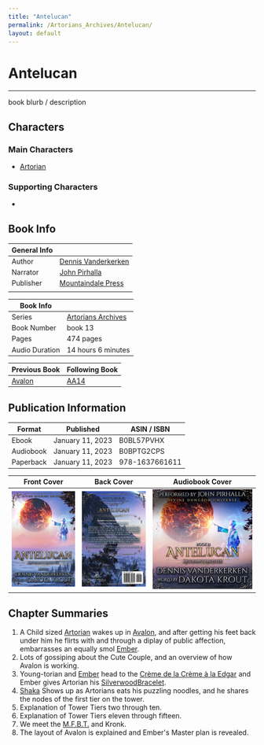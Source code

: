 ```yaml
---
title: "Antelucan"
permalink: /Artorians_Archives/Antelucan/
layout: default
---
```



# Antelucan
---
book blurb / description

## Characters

### Main Characters
-   [Artorian](../../_Characters/ArtoriansArchives/Artorian.md)

### Supporting Characters
-  

## Book Info

| General Info |  |
|---|---|
| Author| [Dennis Vanderkerken](../../_Lexicon/DennisVanderkerken.md) |
| Narrator| [John Pirhalla](../../_Lexicon/JohnPirhalla.md) |
| Publisher |[Mountaindale Press](../../_Lexicon/MountaindalePress.md) |
| |  |

| Book Info |  |
|---|---|
| Series | [Artorians Archives](../ArtoriansArchives/ArtoriansArchives.md) |
| Book Number | book 13 |
| Pages | 474 pages |
| Audio Duration| 14 hours 6 minutes |

| Previous Book | Following Book |
|---|---|
| [Avalon](Avalon.md) | [AA14](../ArtoriansArchives/AA14.md) |

## Publication Information

| Format | Published | ASIN / ISBN |
|---|---|---|
| Ebook | January 11, 2023 | B0BL57PVHX |
| Audiobook | January 11, 2023 | B0BPTG2CPS |
| Paperback | January 11, 2023 | 978-1637661611 |

| Front Cover                                                                      | Back Cover                                                                               | Audiobook Cover |
| -------------------------------------------------------------------------------- | ---------------------------------------------------------------------------------------- | --------------- |
| ![antelucan_cover](../../images/ArtoriansArchives/Antelucan/antelucan_cover.jpg) | ![antelucan_backcover](../../images/ArtoriansArchives/Antelucan/antelucan_backcover.jpg) | ![antelucan_audiocover](../../images/ArtoriansArchives/Antelucan/antelucan_audiocover.jpg)                |

## Chapter Summaries
1. A Child sized [Artorian](../../_Characters/ArtoriansArchives/Artorian.md) wakes up in [Avalon](../../_Atlas/ArtoriansArchives/Avalon.md), and after getting his feet back under him he flirts with and through a diplay of public affection, embarrasses an equally smol [Ember](../../_Characters/ArtoriansArchives/Ember.md).
2. Lots of gossiping about the Cute Couple, and an overview of how Avalon is working.
3. Young-torian and [Ember](../../_Characters/ArtoriansArchives/Ember.md) head to the [Crème de la Crème à la Edgar](../../_Atlas/ArtoriansArchives/CrèmedelaCrèmeàlaEdgar.md) and Ember gives Artorian his [SilverwoodBracelet](../../_Lexicon/SilverwoodBracelet.md). 
4. [Shaka](../../_Characters/ArtoriansArchives/Shaka.md) Shows up as Artorians eats his puzzling noodles, and he shares the nodes of the first tier on the tower.
5. Explanation of Tower Tiers two through ten.
6. Explanation of Tower Tiers eleven through fifteen.
7. We meet the [M.F.B.T.](../../_Lexicon/M.F.B.T..md) and Kronk.
8. The layout of Avalon is explained and Ember's Master plan is revealed.